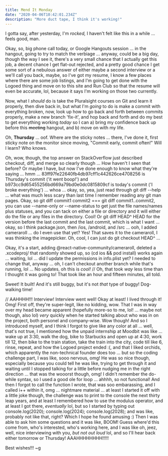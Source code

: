 ```yaml
---
title: Mend It Monday
date: "2020-04-06T10:42:01.234Z"
description: "More duct tape, I think it's working!"
---
```


I gotta say, after yesterday, I'm _rocked,_ I haven't felt like this in a while ... feels good, man.

Okay, so, big phone call today, or Google Hangouts session ... in the hangout, going to try to match the verbiage ... anyway, could be a big day, though the way I see it, there's a very small chance that I actually get this job, a decent chance I get flat-out rejected, and a pretty good chance I get some sort of a nebulous answer of either maybe a second interview or a we'll call you back, maybe, so I've got my resume, I know a few places where there are some job listings, and I'm going to get done with the Logoed thing and move on to this site and Run Club so that the resume will even be accurate, lol, because it says I'm working on those two currently.

Now, what I _should_ do is take the Pluralsight courses on Git and learn it properly, then dive back in, but what I'm _going_ to do is make a commit with everything broken, now, look up how to go back and forth between commits properly, make a new branch 'fix-it', and hop back and forth and do my best to get everything working _today_ so I can a) bring my confidence back up before this ~~meeting~~ hangout, and b) move on with my life.

Oh, **Thursday** ... oof. Where are the sticky notes ... there, I've done it, first sticky note on the monitor since moving, "Commit early, commit often!" Will I learn? Who knows.

Oh, wow, though, the top answer on StackOverflow just described checkout, diff, and merge so clearly though ... How haven't I seen that before? Or maybe I have, but now I've done enough to know what they're saying ... hmm ... 83ff97fe22640fb4db97cff1c442626ce4708256 is Thursday's commit ('it went boop!') and b973cc9d65455256bd669a79bd0e0dc0815809cf is today's commit ('I broke everything') ... whoa ... okay, so, yea, just read through git diff --help ... what was much less scary than last time I remember reading any git man pages. Okay, so git diff commit1 commit2 === git diff commit1..commit2, you can use --name-only or --name-status to get just the file names/names plus statuses, and you can tack on either a file or directory and it will either do the file or any files in the directory. Cool! Or git diff HEAD^ HEAD for the version before the last commit and the last commit, which is what I want ... okay, so I think package.json, then /ios, /android, and /src ... ooh, I added cameraroll ... do I even use that yet? Yes! That saves it to the cameraroll, I was thinking the imagepicker. Oh, cool, I can just do git checkout HEAD^ ...

Okay, it's a start, adding @react-native-community/cameraroll, deleted a .xcodeproj/ that randomly showed up, so (cd ios && pod install) works again ... waiting, lol ... did I update the permissions in info.plist yet? I needed to change that, anyway ... oh, I can't checkout another branch while that's running, lol ... No updates, oh this is _cool!_ // Oh, that took _way_ less time than I thought it was going to! That took like an hour and fifteen minutes, all told.

Sweet! It built! And it's still buggy, but it's not _that_ type of buggy! Dog-walking time!

// AAHHHH!!! Interview! Interview went well! Okay at least! I lived through it! Omg! First off, they're super-legit, like no kidding, wow. That I was in way over my head became apparent (hopefully more-so to me, lol! ... maybe not though, also lol) _very_ quickly when he started talking about who was in on the project, both personel and company-wise. Wow though! And so I introduced myself, and I think I forgot to give like any color at all ... well, that's not true, I mentioned how the unpaid internship at Moodbit was like ... wake up at 3:30, walk the dog, bike to Starbucks and open up at 4:30, work till 12, then bike to the train station, take the train into the city, code till like 6, rinse, repeat, and how the Logoed project ended :(, and that I liked orchids, which apparently the non-technical founder does too ... but so the coding challenge part, I was like, sooo nervous, omg! He was so nice though, especially because you could tell he was like, trying to get through it and waiting until I stopped talking for a little before nudging me in the right direction ... that was the wooorst though, omg! I didn't remember the do-while syntax, so I used a good ole for loop ... ahhhh, so not functional! And then I forgot to call the function I wrote, that was soo embarassing, and I called i++ within it, omg ... nightmare material ... at least I started it off with a little joke though, the challenge was to print to the console the next thirty leap years, and at least I remembered how to use the modulus operator, and at least I got there, _eventually_ lol, but so I started by typing out console.log(2020); console.log(2024); console.log(2028); and was like, probably not like that, right? Which I hope he found amusing :) Then I was able to ask him some questions and it was like, BOOM! Guess where'd this come from, who's interested, who's working here, and I was like oh, jeez, well, nice interviewing with you, _but not out loud_ lol, and so I'll hear back either tomorrow or Thursday! AAAHHHHHHHH!!!!!

Best wishes!!!
~g
